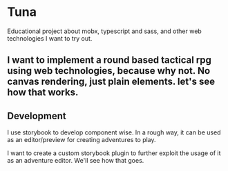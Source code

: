 # Tuna

Educational project about mobx, typescript and sass, and other web technologies I want to try out.

I want to implement a round based tactical rpg using web technologies, because why not.
No canvas rendering, just plain elements. let's see how that works.
---
## Development
I use storybook to develop component wise. In a rough way, it can be used as an editor/preview for creating adventures to play.

I want to create a custom storybook plugin to further exploit the usage of it as an adventure editor.
We'll see how that goes.